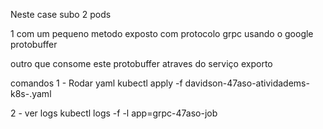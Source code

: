 Neste case subo 2 pods

1 com um pequeno metodo exposto com protocolo grpc usando o google protobuffer

outro que consome este protobuffer atraves do serviço exporto


comandos
1 - Rodar yaml
	kubectl apply -f davidson-47aso-atividadems-k8s-.yaml

2 - ver logs
	kubectl logs -f -l app=grpc-47aso-job